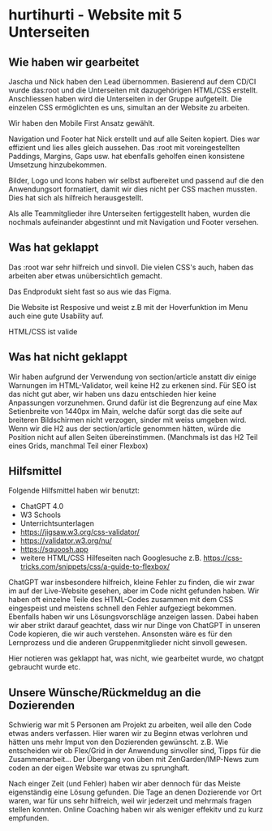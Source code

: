 # hurtihurti - Website mit 5 Unterseiten


## Wie haben wir gearbeitet

Jascha und Nick haben den Lead übernommen. Basierend auf dem CD/CI wurde das:root und die Unterseiten mit dazugehörigen HTML/CSS erstellt.
Anschliessen haben wird die Unterseiten in der Gruppe aufgeteilt. Die einzelen CSS ermöglichten es uns, simultan an der Website zu arbeiten. 

Wir haben den Mobile First Ansatz gewählt. 

Navigation und Footer hat Nick erstellt und auf alle Seiten kopiert. Dies war effizient und lies alles gleich aussehen. 
Das :root mit voreingestellten Paddings, Margins, Gaps usw. hat ebenfalls geholfen einen konsistene Umsetzung hinzubekommen.

Bilder, Logo und Icons haben wir selbst aufbereitet und passend auf die den Anwendungsort formatiert, damit wir dies nicht per CSS machen mussten. Dies hat sich als hilfreich herausgestellt.

Als alle Teammitglieder ihre Unterseiten fertiggestellt haben, wurden die nochmals aufeinander abgestinnt und mit Navigation und Footer versehen. 

## Was hat geklappt

Das :root war sehr hilfreich und sinvoll. Die vielen CSS's auch, haben das arbeiten aber etwas unübersichtlich gemacht.

Das Endprodukt sieht fast so aus wie das Figma.

Die Website ist Resposive und weist z.B mit der Hoverfunktion im Menu auch eine gute Usability auf.

HTML/CSS ist valide

## Was hat nicht geklappt

Wir haben aufgrund der Verwendung von section/article anstatt div einige Warnungen im HTML-Validator, weil keine H2 zu erkenen sind. Für SEO ist das nicht gut aber, wir haben uns dazu entschieden hier keine Anpassungen vorzunehmen. Grund dafür ist die Begrenzung auf eine Max Setienbreite von 1440px im Main, welche dafür sorgt das die seite auf breiteren Bildschirmen nicht verzogen, sinder mit weiss umgeben wird. Wenn wir die H2 aus der section/article genommen hätten, würde die Position nicht auf allen Seiten übereinstimmen. (Manchmals ist das H2 Teil eines Grids, manchmal Teil einer Flexbox)


## Hilfsmittel

Folgende Hilfsmittel haben wir benutzt:
- ChatGPT 4.0
- W3 Schools
- Unterrichtsunterlagen
- https://jigsaw.w3.org/css-validator/
- https://validator.w3.org/nu/
- https://squoosh.app
- weitere HTML/CSS Hilfeseiten nach Googlesuche z.B. https://css-tricks.com/snippets/css/a-guide-to-flexbox/

ChatGPT war insbesondere hilfreich, kleine Fehler zu finden, die wir zwar im auf der Live-Website gesehen, aber im Code nicht gefunden haben. Wir haben oft einzelne Teile des HTML-Codes zusammen mit dem CSS eingespeist und meistens schnell den Fehler aufgeziegt bekommen. Ebenfalls haben wir uns Lösungsvorschläge anzeigen lassen. Dabei haben wir aber strikt darauf geachtet, dass wir nur Dinge von ChatGPT in unseren Code kopieren, die wir auch verstehen. Ansonsten wäre es für den Lernprozess und die anderen Gruppenmitglieder nicht sinvoll gewesen.

Hier notieren was geklappt hat, was nicht, wie gearbeitet wurde, wo chatgpt gebraucht wurde etc.


## Unsere Wünsche/Rückmeldug an die Dozierenden

Schwierig war mit 5 Personen am Projekt zu arbeiten, weil alle den Code etwas anders verfassen. Hier waren wir zu Beginn etwas verlohren und hätten uns mehr Imput von den Dozierenden gewünscht. z.B. Wie entscheiden wir ob Flex/Grid in der Anwendung sinvoller sind, Tipps für die Zusammenarbeit... Der Übergang von üben mit ZenGarden/IMP-News zum coden an der eigen Website war etwas zu sprunghaft. 

Nach einger Zeit (und Fehler) haben wir aber dennoch für das Meiste eigenständig eine Lösung gefunden. Die Tage an denen Dozierende vor Ort waren, war für uns sehr hilfreich, weil wir jederzeit und mehrmals fragen stellen konnten. Online Coaching haben wir als weniger effekitv und zu kurz empfunden. 

